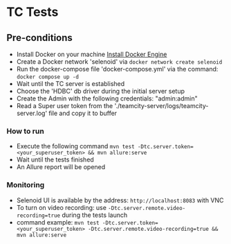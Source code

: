 # TC Tests

## Pre-conditions
- Install Docker on your machine [Install Docker Engine](https://docs.docker.com/engine/install)
- Create a Docker network 'selenoid' via `docker network create selenoid`
- Run the docker-compose file 'docker-compose.yml' via the command: `docker compose up -d`
- Wait until the TC server is established
- Choose the 'HDBC' db driver during the initial server setup
- Create the Admin with the following credentials: "admin:admin"
- Read a Super user token from the './teamcity-server/logs/teamcity-server.log' file and copy it to buffer

### How to run
- Execute the following command `mvn test -Dtc.server.token=<your_superuser_token> && mvn allure:serve`
- Wait until the tests finished
- An Allure report will be opened

### Monitoring ###
- Selenoid UI is available by the address: `http://localhost:8083` with VNC
- To turn on video recording: use `-Dtc.server.remote.video-recording=true` during the tests launch
- command example: `mvn test -Dtc.server.token=<your_superuser_token> -Dtc.server.remote.video-recording=true && mvn allure:serve`

